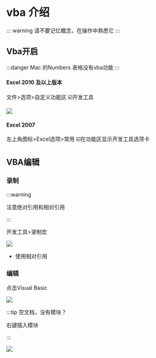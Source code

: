 # vba 介绍

::: warning
请不要记忆概念，在操作中熟悉它
:::

## Vba开启

:::danger
Mac 的Numbers 表格没有vba功能
:::

#### Excel 2010 及以上版本

文件>选项>自定义功能区 ☑️开发工具

![](/excel/截屏2024-04-0620.05.35.png)

#### Excel 2007

左上角图标>Excel选项>常用 ☑️在功能区显示开发工具选项卡

## VBA编辑

### 录制

:::warning

注意绝对引用和相对引用

:::

开发工具>录制宏

![](/excel/A78AFAE8-7BE5-4D86-8E9F-CB3146B3AF64_4_5005_c.jpeg)

- 使用相对引用

### 编辑

点击Visual Basic

![](/excel/BA28A681-F09E-454A-B3E3-F9EF49394396.jpeg)

:::tip 空文档，没有模块？

右键插入模块

:::

![](/excel/截屏2024-04-0821.54.15.png)